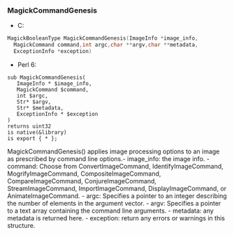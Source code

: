 ### MagickCommandGenesis
- C:

```C
MagickBooleanType MagickCommandGenesis(ImageInfo *image_info,
  MagickCommand command,int argc,char **argv,char **metadata,
  ExceptionInfo *exception)
```
- Perl 6:

```Perl6
sub MagickCommandGenesis(
   ImageInfo * $image_info,
   MagickCommand $command,
   int $argc,
   Str* $argv,
   Str* $metadata,
   ExceptionInfo * $exception
)
returns uint32 
is native(&library)
is export { * };
```

MagickCommandGenesis() applies image processing options to an image as prescribed by command line options.- image_info: the image info. - command: Choose from ConvertImageCommand, IdentifyImageCommand, MogrifyImageCommand, CompositeImageCommand, CompareImageCommand, ConjureImageCommand, StreamImageCommand, ImportImageCommand, DisplayImageCommand, or AnimateImageCommand. - argc: Specifies a pointer to an integer describing the number of elements in the argument vector. - argv: Specifies a pointer to a text array containing the command line arguments. - metadata: any metadata is returned here. - exception: return any errors or warnings in this structure. 

